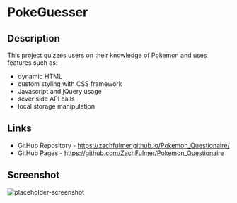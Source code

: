 # PokeGuesser

## Description
This project quizzes users on their knowledge of Pokemon and uses features such as:
* dynamic HTML
* custom styling with CSS framework
* Javascript and jQuery usage
* sever side API calls
* local storage manipulation

## Links
* GitHub Repository - https://zachfulmer.github.io/Pokemon_Questionaire/
* GitHub Pages - https://github.com/ZachFulmer/Pokemon_Questionaire

## Screenshot
![placeholder-screenshot](placeholder.png)